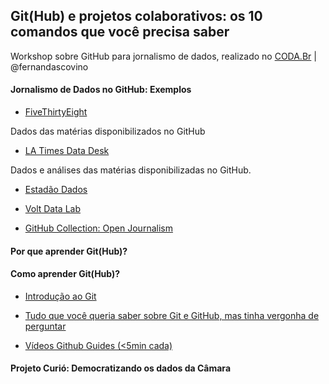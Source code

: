 ## Git(Hub) e projetos colaborativos: os 10 comandos que você precisa saber 

Workshop sobre GitHub para jornalismo de dados, realizado no [CODA.Br](https://coda.escoladedados.org) | @fernandascovino

#### Jornalismo de Dados no GitHub: Exemplos 

+ [FiveThirtyEight](https://github.com/fivethirtyeight/data)

Dados das matérias disponibilizados no GitHub 

+ [LA Times Data Desk](https://github.com/datadesk) 

Dados e análises das matérias disponibilizadas no GitHub. 

+ [Estadão Dados](https://github.com/estadaoDados) 

+ [Volt Data Lab](https://github.com/voltdatalab) 

+ [GitHub Collection: Open Journalism](https://github.com/collections/open-journalism) 

#### Por que aprender Git(Hub)? 

#### Como aprender Git(Hub)? 

+ [Introdução ao Git](https://www.dadosaleatorios.com.br/post/introdu%C3%A7%C3%A3o-ao-git/) 

+ [Tudo que você queria saber sobre Git e GitHub, mas tinha vergonha de perguntar](https://tableless.com.br/tudo-que-voce-queria-saber-sobre-git-e-github-mas-tinha-vergonha-de-perguntar/) 

+ [Vídeos Github Guides (<5min cada)](https://www.youtube.com/githubguides) 

#### Projeto Curió: Democratizando os dados da Câmara

